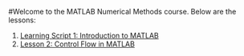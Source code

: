 
#Welcome to the MATLAB Numerical Methods course. Below are the lessons:

1. [Learning Script 1: Introduction to MATLAB](lesson1.md)
2. [Lesson 2: Control Flow in MATLAB](lesson2.md)

